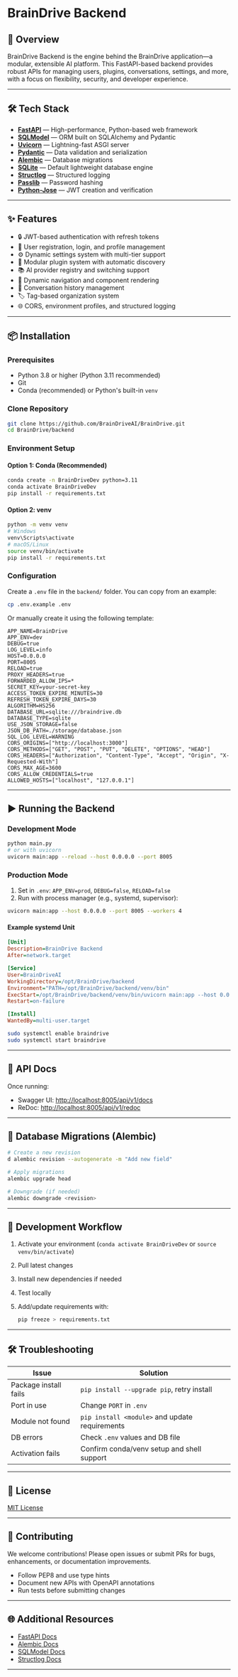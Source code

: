 # BrainDrive Backend

## 🚀 Overview

BrainDrive Backend is the engine behind the BrainDrive application—a modular, extensible AI platform. This FastAPI-based backend provides robust APIs for managing users, plugins, conversations, settings, and more, with a focus on flexibility, security, and developer experience.

---

## 🛠️ Tech Stack

* **[FastAPI](https://fastapi.tiangolo.com/)** — High-performance, Python-based web framework
* **[SQLModel](https://sqlmodel.tiangolo.com/)** — ORM built on SQLAlchemy and Pydantic
* **[Uvicorn](https://www.uvicorn.org/)** — Lightning-fast ASGI server
* **[Pydantic](https://docs.pydantic.dev/)** — Data validation and serialization
* **[Alembic](https://alembic.sqlalchemy.org/)** — Database migrations
* **[SQLite](https://www.sqlite.org/)** — Default lightweight database engine
* **[Structlog](https://www.structlog.org/)** — Structured logging
* **[Passlib](https://passlib.readthedocs.io/)** — Password hashing
* **[Python-Jose](https://python-jose.readthedocs.io/)** — JWT creation and verification

---

## ✨ Features

* 🔒 JWT-based authentication with refresh tokens
* 👤 User registration, login, and profile management
* ⚙️ Dynamic settings system with multi-tier support
* 🤖 Modular plugin system with automatic discovery
* 📚 AI provider registry and switching support
* 🧭 Dynamic navigation and component rendering
* 💬 Conversation history management
* 🏷️ Tag-based organization system
* 🌐 CORS, environment profiles, and structured logging

---

## 📦 Installation

### Prerequisites

* Python 3.8 or higher (Python 3.11 recommended)
* Git
* Conda (recommended) or Python's built-in `venv`

### Clone Repository

```bash
git clone https://github.com/BrainDriveAI/BrainDrive.git
cd BrainDrive/backend
```

### Environment Setup

#### Option 1: Conda (Recommended)

```bash
conda create -n BrainDriveDev python=3.11
conda activate BrainDriveDev
pip install -r requirements.txt
```

#### Option 2: venv

```bash
python -m venv venv
# Windows
venv\Scripts\activate
# macOS/Linux
source venv/bin/activate
pip install -r requirements.txt
```

### Configuration

Create a `.env` file in the `backend/` folder. You can copy from an example:

```bash
cp .env.example .env
```

Or manually create it using the following template:

```env
APP_NAME=BrainDrive
APP_ENV=dev
DEBUG=true
LOG_LEVEL=info
HOST=0.0.0.0
PORT=8005
RELOAD=true
PROXY_HEADERS=true
FORWARDED_ALLOW_IPS=*
SECRET_KEY=your-secret-key
ACCESS_TOKEN_EXPIRE_MINUTES=30
REFRESH_TOKEN_EXPIRE_DAYS=30
ALGORITHM=HS256
DATABASE_URL=sqlite:///braindrive.db
DATABASE_TYPE=sqlite
USE_JSON_STORAGE=false
JSON_DB_PATH=./storage/database.json
SQL_LOG_LEVEL=WARNING
CORS_ORIGINS=["http://localhost:3000"]
CORS_METHODS=["GET", "POST", "PUT", "DELETE", "OPTIONS", "HEAD"]
CORS_HEADERS=["Authorization", "Content-Type", "Accept", "Origin", "X-Requested-With"]
CORS_MAX_AGE=3600
CORS_ALLOW_CREDENTIALS=true
ALLOWED_HOSTS=["localhost", "127.0.0.1"]
```

---

## ▶️ Running the Backend

### Development Mode

```bash
python main.py
# or with uvicorn
uvicorn main:app --reload --host 0.0.0.0 --port 8005
```

### Production Mode

1. Set in `.env`: `APP_ENV=prod`, `DEBUG=false`, `RELOAD=false`
2. Run with process manager (e.g., systemd, supervisor):

```bash
uvicorn main:app --host 0.0.0.0 --port 8005 --workers 4
```

#### Example systemd Unit

```ini
[Unit]
Description=BrainDrive Backend
After=network.target

[Service]
User=BrainDriveAI
WorkingDirectory=/opt/BrainDrive/backend
Environment="PATH=/opt/BrainDrive/backend/venv/bin"
ExecStart=/opt/BrainDrive/backend/venv/bin/uvicorn main:app --host 0.0.0.0 --port 8005 --workers 4
Restart=on-failure

[Install]
WantedBy=multi-user.target
```

```bash
sudo systemctl enable braindrive
sudo systemctl start braindrive
```

---

## 📖 API Docs

Once running:

* Swagger UI: [http://localhost:8005/api/v1/docs](http://localhost:8005/api/v1/docs)
* ReDoc: [http://localhost:8005/api/v1/redoc](http://localhost:8005/api/v1/redoc)

---

## 🧬 Database Migrations (Alembic)

```bash
# Create a new revision
d alembic revision --autogenerate -m "Add new field"

# Apply migrations
alembic upgrade head

# Downgrade (if needed)
alembic downgrade <revision>
```

---

## 🧪 Development Workflow

1. Activate your environment (`conda activate BrainDriveDev` or `source venv/bin/activate`)
2. Pull latest changes
3. Install new dependencies if needed
4. Test locally
5. Add/update requirements with:

   ```bash
   pip freeze > requirements.txt
   ```

---

## 🛠 Troubleshooting

| Issue                 | Solution                                       |
| --------------------- | ---------------------------------------------- |
| Package install fails | `pip install --upgrade pip`, retry install     |
| Port in use           | Change `PORT` in `.env`                        |
| Module not found      | `pip install <module>` and update requirements |
| DB errors             | Check `.env` values and DB file                |
| Activation fails      | Confirm conda/venv setup and shell support     |

---

## 📄 License

[MIT License](../LICENSE)

---

## 🤝 Contributing

We welcome contributions! Please open issues or submit PRs for bugs, enhancements, or documentation improvements.

* Follow PEP8 and use type hints
* Document new APIs with OpenAPI annotations
* Run tests before submitting changes

---

## 🌐 Additional Resources

* [FastAPI Docs](https://fastapi.tiangolo.com/)
* [Alembic Docs](https://alembic.sqlalchemy.org/)
* [SQLModel Docs](https://sqlmodel.tiangolo.com/)
* [Structlog Docs](https://www.structlog.org/)

---

